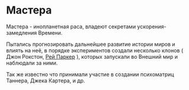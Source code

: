 # Мастера

Мастера - инопланетная раса, владеют секретами ускорения-замедления Времени.

Пытались прогнозировать дальнейшее развитие истории миров и влиять на неё, в порядке экспериментов создали несколько клонов ( Джон Рокстон, [Рей Паркер](../../papers/peoples/rei_parker.md) ), которых запускали во Внешний мир и наблюдали за ними.

Так же известно что принимали участие в создании психоматриц Таннера, Джека Картера, и др.